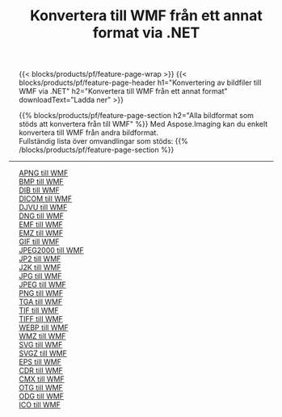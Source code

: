 ﻿---
title: Konvertera till WMF från ett annat format via .NET 
weight: 3920
url: /sv/net/conversion/to/wmf 
lang: sv
langdirlevel: 2
locales: zh-hans,ja,it,ru,de,es,fr,nl,id,lt,pl,pt,vi,tr,ko,zh-hant,ar,hi,th,sv,cs,uk,he
description: Med Aspose.Imaging kan du enkelt konvertera till WMF från andra format
---

{{< blocks/products/pf/feature-page-wrap >}}
{{< blocks/products/pf/feature-page-header h1="Konvertering av bildfiler till WMF via .NET" h2="Konvertera till WMF från ett annat format" downloadText="Ladda ner" >}}


{{% blocks/products/pf/feature-page-section  h2="Alla bildformat som stöds att konvertera från till WMF" %}}
Med Aspose.Imaging kan du enkelt konvertera till WMF från andra bildformat.
<br/>
Fullständig lista över omvandlingar som stöds:
{{% /blocks/products/pf/feature-page-section %}}
<div class="container-fluid productfamilypage bg-gray">
    <div class="convertypes bg-gray agp-content section">
        <div class="container">
		<hr style="margin-left:-20px;"/>
		<div class="row other-converters">
		    <div class='col-md-2 other-converter remove-lp remove-rp'><a href="/imaging/sv/net/conversion/apng-to-wmf" >APNG till WMF</a></div>
<div class='col-md-2 other-converter remove-lp remove-rp'><a href="/imaging/sv/net/conversion/bmp-to-wmf" >BMP till WMF</a></div>
<div class='col-md-2 other-converter remove-lp remove-rp'><a href="/imaging/sv/net/conversion/dib-to-wmf" >DIB till WMF</a></div>
<div class='col-md-2 other-converter remove-lp remove-rp'><a href="/imaging/sv/net/conversion/dicom-to-wmf" >DICOM till WMF</a></div>
<div class='col-md-2 other-converter remove-lp remove-rp'><a href="/imaging/sv/net/conversion/djvu-to-wmf" >DJVU till WMF</a></div>
<div class='col-md-2 other-converter remove-lp remove-rp'><a href="/imaging/sv/net/conversion/dng-to-wmf" >DNG till WMF</a></div>
<div class='col-md-2 other-converter remove-lp remove-rp'><a href="/imaging/sv/net/conversion/emf-to-wmf" >EMF till WMF</a></div>
<div class='col-md-2 other-converter remove-lp remove-rp'><a href="/imaging/sv/net/conversion/emz-to-wmf" >EMZ till WMF</a></div>
<div class='col-md-2 other-converter remove-lp remove-rp'><a href="/imaging/sv/net/conversion/gif-to-wmf" >GIF till WMF</a></div>
<div class='col-md-2 other-converter remove-lp remove-rp'><a href="/imaging/sv/net/conversion/jpeg2000-to-wmf" >JPEG2000 till WMF</a></div>
<div class='col-md-2 other-converter remove-lp remove-rp'><a href="/imaging/sv/net/conversion/jp2-to-wmf" >JP2 till WMF</a></div>
<div class='col-md-2 other-converter remove-lp remove-rp'><a href="/imaging/sv/net/conversion/j2k-to-wmf" >J2K till WMF</a></div>
<div class='col-md-2 other-converter remove-lp remove-rp'><a href="/imaging/sv/net/conversion/jpg-to-wmf" >JPG till WMF</a></div>
<div class='col-md-2 other-converter remove-lp remove-rp'><a href="/imaging/sv/net/conversion/jpeg-to-wmf" >JPEG till WMF</a></div>
<div class='col-md-2 other-converter remove-lp remove-rp'><a href="/imaging/sv/net/conversion/png-to-wmf" >PNG till WMF</a></div>
<div class='col-md-2 other-converter remove-lp remove-rp'><a href="/imaging/sv/net/conversion/tga-to-wmf" >TGA till WMF</a></div>
<div class='col-md-2 other-converter remove-lp remove-rp'><a href="/imaging/sv/net/conversion/tif-to-wmf" >TIF till WMF</a></div>
<div class='col-md-2 other-converter remove-lp remove-rp'><a href="/imaging/sv/net/conversion/tiff-to-wmf" >TIFF till WMF</a></div>
<div class='col-md-2 other-converter remove-lp remove-rp'><a href="/imaging/sv/net/conversion/webp-to-wmf" >WEBP till WMF</a></div>
<div class='col-md-2 other-converter remove-lp remove-rp'><a href="/imaging/sv/net/conversion/wmz-to-wmf" >WMZ till WMF</a></div>
<div class='col-md-2 other-converter remove-lp remove-rp'><a href="/imaging/sv/net/conversion/svg-to-wmf" >SVG till WMF</a></div>
<div class='col-md-2 other-converter remove-lp remove-rp'><a href="/imaging/sv/net/conversion/svgz-to-wmf" >SVGZ till WMF</a></div>
<div class='col-md-2 other-converter remove-lp remove-rp'><a href="/imaging/sv/net/conversion/eps-to-wmf" >EPS till WMF</a></div>
<div class='col-md-2 other-converter remove-lp remove-rp'><a href="/imaging/sv/net/conversion/cdr-to-wmf" >CDR till WMF</a></div>
<div class='col-md-2 other-converter remove-lp remove-rp'><a href="/imaging/sv/net/conversion/cmx-to-wmf" >CMX till WMF</a></div>
<div class='col-md-2 other-converter remove-lp remove-rp'><a href="/imaging/sv/net/conversion/otg-to-wmf" >OTG till WMF</a></div>
<div class='col-md-2 other-converter remove-lp remove-rp'><a href="/imaging/sv/net/conversion/odg-to-wmf" >ODG till WMF</a></div>
<div class='col-md-2 other-converter remove-lp remove-rp'><a href="/imaging/sv/net/conversion/ico-to-wmf" >ICO till WMF</a></div>
                </div>
        </div>
    </div>
</div>
<br/>

